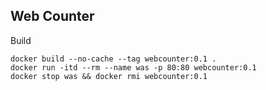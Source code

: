 Web Counter 
---

Build

    docker build --no-cache --tag webcounter:0.1 .
    docker run -itd --rm --name was -p 80:80 webcounter:0.1
    docker stop was && docker rmi webcounter:0.1

